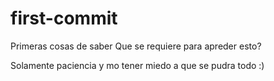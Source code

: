 # first-commit
Primeras cosas de saber
Que se requiere para apreder esto?

Solamente paciencia y mo tener miedo a que se pudra todo :)

